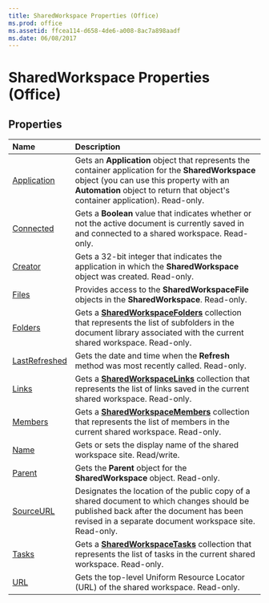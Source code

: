 ```yaml
---
title: SharedWorkspace Properties (Office)
ms.prod: office
ms.assetid: ffcea114-d658-4de6-a008-8ac7a898aadf
ms.date: 06/08/2017
---
```



# SharedWorkspace Properties (Office)

## Properties



|**Name**|**Description**|
|:-----|:-----|
|[Application](sharedworkspace-application-property-office.md)|Gets an **Application** object that represents the container application for the **SharedWorkspace** object (you can use this property with an **Automation** object to return that object's container application). Read-only.|
|[Connected](sharedworkspace-connected-property-office.md)|Gets a **Boolean** value that indicates whether or not the active document is currently saved in and connected to a shared workspace. Read-only.|
|[Creator](sharedworkspace-creator-property-office.md)|Gets a 32-bit integer that indicates the application in which the **SharedWorkspace** object was created. Read-only.|
|[Files](sharedworkspace-files-property-office.md)|Provides access to the **SharedWorkspaceFile** objects in the **SharedWorkspace**. Read-only.|
|[Folders](sharedworkspace-folders-property-office.md)|Gets a **[SharedWorkspaceFolders](sharedworkspacefolders-object-office.md)** collection that represents the list of subfolders in the document library associated with the current shared workspace. Read-only.|
|[LastRefreshed](sharedworkspace-lastrefreshed-property-office.md)|Gets the date and time when the **Refresh** method was most recently called. Read-only.|
|[Links](sharedworkspace-links-property-office.md)|Gets a **[SharedWorkspaceLinks](sharedworkspacelinks-object-office.md)** collection that represents the list of links saved in the current shared workspace. Read-only.|
|[Members](sharedworkspace-members-property-office.md)|Gets a **[SharedWorkspaceMembers](sharedworkspacemembers-object-office.md)** collection that represents the list of members in the current shared workspace. Read-only.|
|[Name](sharedworkspace-name-property-office.md)|Gets or sets the display name of the shared workspace site. Read/write.|
|[Parent](sharedworkspace-parent-property-office.md)|Gets the **Parent** object for the **SharedWorkspace** object. Read-only.|
|[SourceURL](sharedworkspace-sourceurl-property-office.md)|Designates the location of the public copy of a shared document to which changes should be published back after the document has been revised in a separate document workspace site. Read-only.|
|[Tasks](sharedworkspace-tasks-property-office.md)|Gets a **[SharedWorkspaceTasks](sharedworkspacetasks-object-office.md)** collection that represents the list of tasks in the current shared workspace. Read-only.|
|[URL](sharedworkspace-url-property-office.md)|Gets the top-level Uniform Resource Locator (URL) of the shared workspace. Read-only.|

